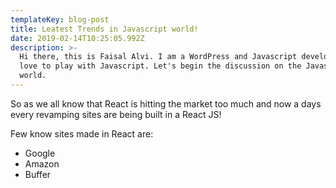 ```yaml
---
templateKey: blog-post
title: Leatest Trends in Javascript world!
date: 2019-02-14T10:25:05.992Z
description: >-
  Hi there, this is Faisal Alvi. I am a WordPress and Javascript developer. I
  love to play with Javascript. Let's begin the discussion on the Javascript
  world.
---
```

So as we all know that React is hitting the market too much and now a days every revamping sites are being built in a React JS!

Few know sites made in React are:

* Google
* Amazon
* Buffer
